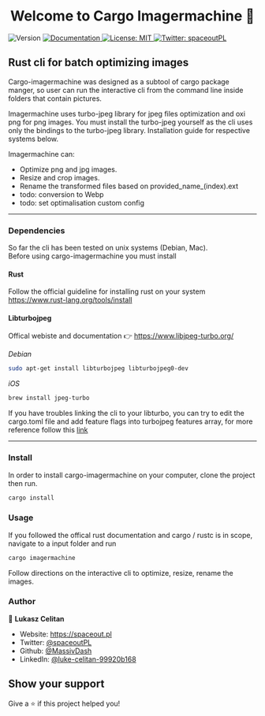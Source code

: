 <h1 align="center">Welcome to Cargo Imagermachine 👋</h1>
<p>
  <img alt="Version" src="https://img.shields.io/badge/version-0.2.0-blue.svg?cacheSeconds=2592000" />
  <a href="https://github.com/MassivDash/cargo-imagermachine" target="_blank">
    <img alt="Documentation" src="https://img.shields.io/badge/documentation-yes-brightgreen.svg" />
  </a>
  <a href="#" target="_blank">
    <img alt="License: MIT" src="https://img.shields.io/badge/License-MIT-yellow.svg" />
  </a>
  <a href="https://twitter.com/spaceoutPL" target="_blank">
    <img alt="Twitter: spaceoutPL" src="https://img.shields.io/twitter/follow/spaceoutPL.svg?style=social" />
  </a>
</p>

## Rust cli for batch optimizing images

Cargo-imagermachine was designed as a subtool of cargo package manger, so user can run the interactive cli from the command line inside folders that contain pictures. 

Imagermachine uses turbo-jpeg library for jpeg files optimization and oxi png for png images. You must install the turbo-jpeg yourself as the cli uses only the bindings to the turbo-jpeg library. Installation guide for respective systems below. 

Imagermachine can: 
- Optimize png and jpg images. 
- Resize and crop images. 
- Rename the transformed files based on provided_name_(index).ext
- todo: conversion to Webp
- todo: set optimalisation custom config 

---

### Dependencies  
So far the cli has been tested on unix systems (Debian, Mac).  
Before using cargo-imagermachine you must install 

#### Rust
Follow the official guideline for installing rust on your system
https://www.rust-lang.org/tools/install

#### Libturbojpeg

Offical webiste and documentation 👉 https://www.libjpeg-turbo.org/

*Debian* 

```bash 
sudo apt-get install libturbojpeg libturbojpeg0-dev
```

*iOS* 

```bash
brew install jpeg-turbo
```

If you have troubles linking the cli to your libturbo, you can try to edit the cargo.toml file and add feature flags into turbojpeg features array, for more reference follow this [link](https://github.com/honzasp/rust-turbojpeg#requirements) 

---



### Install
In order to install cargo-imagermachine on your computer, clone the project then run. 

```sh
cargo install 
```

### Usage


If you followed the offical rust documentation and cargo / rustc is in scope, navigate to a input folder and run 

```sh
cargo imagermachine
```

Follow directions on the interactive cli to optimize, resize, rename the images. 


### Author

👤 **Lukasz Celitan**

* Website: https://spaceout.pl
* Twitter: [@spaceoutPL](https://twitter.com/spaceoutPL)
* Github: [@MassivDash](https://github.com/MassivDash)
* LinkedIn: [@luke-celitan-99920b168](https://linkedin.com/in/luke-celitan-99920b168)

## Show your support

Give a ⭐️ if this project helped you!


